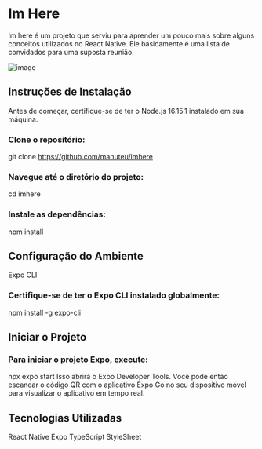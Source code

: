 # Im Here

Im here é um projeto que serviu para aprender um pouco mais sobre alguns conceitos utilizados no React Native.
Ele basicamente é uma lista de convidados para uma suposta reunião.

![image](https://github.com/manuteu/imhere/assets/74114950/00dbaba6-7b4f-42d8-9034-d72a3e96a22e)

## Instruções de Instalação
Antes de começar, certifique-se de ter o Node.js 16.15.1 instalado em sua máquina.

### Clone o repositório:

git clone https://github.com/manuteu/imhere

### Navegue até o diretório do projeto:

cd imhere

### Instale as dependências:

npm install

## Configuração do Ambiente
Expo CLI

### Certifique-se de ter o Expo CLI instalado globalmente:

npm install -g expo-cli

## Iniciar o Projeto

### Para iniciar o projeto Expo, execute:

npx expo start
Isso abrirá o Expo Developer Tools. Você pode então escanear o código QR com o aplicativo Expo Go no seu dispositivo móvel para visualizar o aplicativo em tempo real.

## Tecnologias Utilizadas
React Native
Expo
TypeScript
StyleSheet
